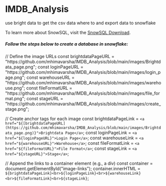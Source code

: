 # IMDB_Analysis
<p>use bright data  to get the csv data where to and export data to snowflake</p>
<p>To learn more about SnowSQL, visit the <a href="https://developers.snowflake.com/snowsql/">SnowSQL Download</a>.</p>
<h5>Follow the steps below to create a database in snowflake:</h5>
// Define the image URLs
const brightdataPageURL = "https://github.com/mhimavarsha/IMDB_Analysis/blob/main/images/Brightdata_page.png";
const loginPageURL = "https://github.com/mhimavarsha/IMDB_Analysis/blob/main/images/login_page.png";
const warehouseURL = "https://github.com/mhimavarsha/IMDB_Analysis/blob/main/images/warehouse.png";
const fileFormatURL = "https://github.com/mhimavarsha/IMDB_Analysis/blob/main/images/file_format.png";
const stageURL = "https://github.com/mhimavarsha/IMDB_Analysis/blob/main/images/create_stage.png";

// Create anchor tags for each image
const brightdataPageLink = `<a href="${[brightdataPageURL](https://github.com/mhimavarsha/IMDB_Analysis/blob/main/images/Brightdata_page.png)}">Brightdata Page</a>`;
const loginPageLink = `<a href="${loginPageURL}">Login Page</a>`;
const warehouseLink = `<a href="${warehouseURL}">Warehouse</a>`;
const fileFormatLink = `<a href="${fileFormatURL}">File Format</a>`;
const stageLink = `<a href="${stageURL}">Stage</a>`;

// Append the links to a container element (e.g., a div)
const container = document.getElementById("image-links");
container.innerHTML = `${brightdataPageLink}<br>${loginPageLink}<br>${warehouseLink}<br>${fileFormatLink}<br>${stageLink}`;


